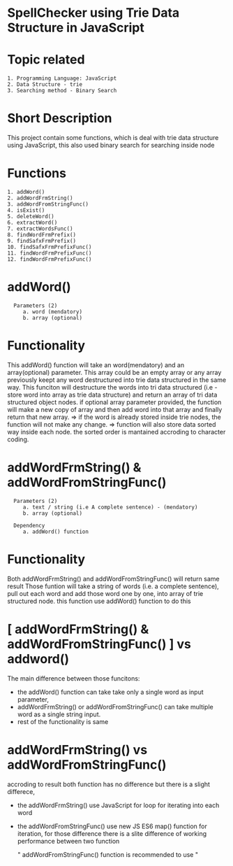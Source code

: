 # SpellChecker using Trie Data Structure in JavaScript
 
# Topic related 
    1. Programming Language: JavaScript
    2. Data Structure - trie
    3. Searching method - Binary Search

# Short Description 
This project contain some functions, which is deal with trie data structure using JavaScript, this also used binary search for searching inside node

# Functions 
    1. addWord()
    2. addWordFrmString()
    3. addWordFromStringFunc()
    4. isExist()
    5. deleteWord()
    6. extractWord()
    7. extractWordsFunc()
    8. findWordFrmPrefix()
    9. findSafxFrmPrefix()
    10. findSafxFrmPrefixFunc()
    11. findWordFrmPrefixFunc()
    12. findWordFrmPrefixFunc()
  
  
   # addWord()
      Parameters (2) 
         a. word (mendatory)
         b. array (optional)
  Functionality
  ===
 This addWord() function will take an word(mendatory) and an array(optional) parameter. This array could be an empty array or any array previously keept any word destructured into trie data structured in the same way. 
This funciton will destructure the words into tri data structured (i.e - store word into array as trie data structure) and return an array of tri data structured object nodes. if optional array parameter provided, the function will make a new copy of array and then add word into that array and finally return that new array.
 => if the word is already stored inside trie nodes, the function will not make any change.
 => function will also store data sorted way inside each node. the sorted order is mantained accroding to character coding. 
 
   # addWordFrmString() & addWordFromStringFunc()
      Parameters (2) 
         a. text / string (i.e A complete sentence) - (mendatory)
         b. array (optional)
         
      Dependency 
         a. addWord() function

  Functionality
  ===
  Both addWordFrmString() and addWordFromStringFunc() will return same result
  Those funtion will take a string of words (i.e. a complete sentence), pull out each word and add those word one by one, into array of trie structured node.
  this function use addWord() function to do this 

  [ addWordFrmString() & addWordFromStringFunc() ] vs addword() 
  ==
  The main difference between those funcitons:
  - the addWord() function can take take only a single word as input parameter, 
  - addWordFrmString() or addWordFromStringFunc() can take multiple word as a single string input. 
  - rest of the functionality is same
 
 addWordFrmString() vs addWordFromStringFunc()
 ==
 accroding to result both function has no difference 
 but there is a slight differece,
 - the addWordFrmString() use JavaScript for loop for iterating into each word
 - the addWordFromStringFunc() use new JS ES6 map() function for iteration, 
 for those difference there is a slite difference of working performance between two function
 
      "  addWordFromStringFunc() function is recommended to use  "
  

